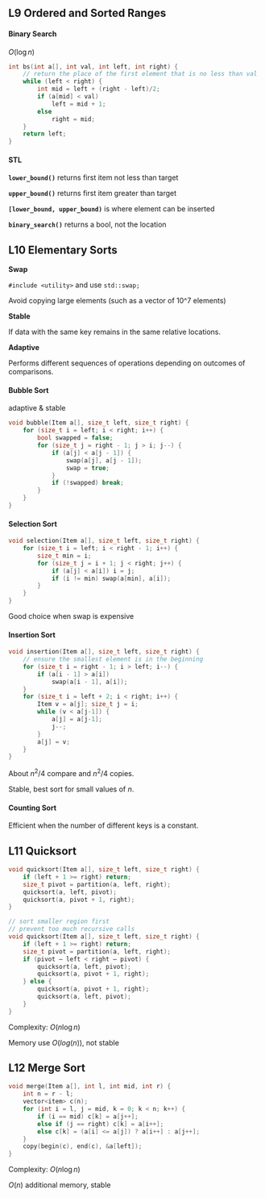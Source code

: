## L9 Ordered and Sorted Ranges

#### Binary Search

$O(\log n)$

```c++
int bs(int a[], int val, int left, int right) {
    // return the place of the first element that is no less than val
    while (left < right) {
        int mid = left + (right - left)/2;
        if (a[mid] < val)
            left = mid + 1;
        else
            right = mid;
    }
    return left;
}
```

#### STL

**`lower_bound()`** returns first item not less than target

**`upper_bound()`** returns first item greater than target

**`[lower_bound, upper_bound)`** is where element can be inserted

**`binary_search()`** returns a bool, not the location

## L10 Elementary Sorts

**Swap**

`#include <utility>` and use `std::swap;`

Avoid copying large elements (such as a vector of 10^7 elements)

**Stable**

If data with the same key remains in the same relative locations.

**Adaptive**

Performs different sequences of operations depending on outcomes of comparisons.

#### Bubble Sort

adaptive & stable

```c++
void bubble(Item a[], size_t left, size_t right) {
    for (size_t i = left; i < right; i++) {
        bool swapped = false;
        for (size_t j = right - 1; j > i; j--) {
            if (a[j] < a[j - 1]) {
                swap(a[j], a[j - 1]);
                swap = true;
            }
            if (!swapped) break;
        }
    }
}
```

#### Selection Sort

```c++
void selection(Item a[], size_t left, size_t right) {
    for (size_t i = left; i < right - 1; i++) {
        size_t min = i;
        for (size_t j = i + 1; j < right; j++) {
            if (a[j] < a[i]) i = j;
            if (i != min) swap(a[min], a[i]);
        }
    }
}
```

Good choice when swap is expensive

#### Insertion Sort

```c++
void insertion(Item a[], size_t left, size_t right) {
    // ensure the smallest element is in the beginning
    for (size_t i = right - 1; i > left; i--) {
        if (a[i - 1] > a[i])
            swap(a[i - 1], a[i]);
    }
    for (size_t i = left + 2; i < right; i++) {
        Item v = a[j]; size_t j = i;
        while (v < a[j-1]) {
            a[j] = a[j-1];
            j--;
        }
        a[j] = v;
    }
}
```

About $n^2/4$ compare and $n^2/4$ copies.

Stable, best sort for small values of $n$.

#### Counting Sort

Efficient when the number of different keys is a constant.

## L11 Quicksort

```c++
void quicksort(Item a[], size_t left, size_t right) {
	if (left + 1 >= right) return;
	size_t pivot = partition(a, left, right);
	quicksort(a, left, pivot);
	quicksort(a, pivot + 1, right);
}

// sort smaller region first
// prevent too much recursive calls
void quicksort(Item a[], size_t left, size_t right) {
	if (left + 1 >= right) return;
	size_t pivot = partition(a, left, right);
	if (pivot – left < right – pivot) {
		quicksort(a, left, pivot);
		quicksort(a, pivot + 1, right);
	} else {
		quicksort(a, pivot + 1, right);
		quicksort(a, left, pivot);
	}
}
```

Complexity: $O(n\log n)$

Memory use $O(log(n))$, not stable

## L12 Merge Sort

```c++
void merge(Item a[], int l, int mid, int r) {
    int n = r - l;
    vector<item> c(n);
    for (int i = l, j = mid, k = 0; k < n; k++) {
        if (i == mid) c[k] = a[j++];
        else if (j == right) c[k] = a[i++];
        else c[k] = (a[i] <= a[j]) ? a[i++] : a[j++]; 
    }
    copy(begin(c), end(c), &a[left]);
}
```

Complexity: $O(n\log n)$

$O(n)$ additional memory, stable
